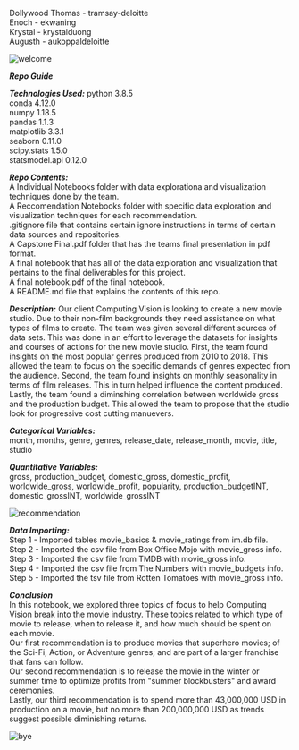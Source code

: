 Dollywood
Thomas - tramsay-deloitte  
Enoch - ekwaning  
Krystal - krystalduong  
Augusth - aukoppaldeloitte  

![welcome](https://media.giphy.com/media/l0MYGb1LuZ3n7dRnO/giphy.gif) 

***Repo Guide***

***Technologies Used:***
python 3.8.5  
conda 4.12.0  
numpy 1.18.5  
pandas 1.1.3  
matplotlib 3.3.1  
seaborn 0.11.0  
scipy.stats 1.5.0  
statsmodel.api 0.12.0  

***Repo Contents:***
<br> A Individual Notebooks folder with data explorationa and visualization techniques done by the team.
<br> A Reccomendation Notebooks folder with specific data exploration and visualization techniques for each recommendation.
<br> .gitignore file that contains certain ignore instructions in terms of certain data sources and repositories.
<br> A Capstone Final.pdf folder that has the teams final presentation in pdf format.
<br> A final notebook that has all of the data exploration and visualization that pertains to the final deliverables for this project.
<br> A final notebook.pdf of the final notebook.
<br> A README.md file that explains the contents of this repo. 

***Description:***
Our client Computing Vision is looking to create a new movie studio. Due to their non-film backgrounds they need assistance on what types of films to create. The team was given several different sources of data sets. This was done in an effort to leverage the datasets for insights and courses of actions for the new movie studio. First, the team found insights on the most popular genres produced from 2010 to 2018. This allowed the team to focus on the specific demands of genres expected from the audience. Second, the team found insights on monthly seasonality in terms of film releases. This in turn helped influence the content produced.  Lastly, the team found a diminshing correlation between worldwide gross and the production budget. This allowed the team to propose that the studio look for progressive cost cutting manuevers.

***Categorical Variables:*** 
<br> month, months, genre, genres, release_date, release_month, movie, title, studio

***Quantitative Variables:*** 
<br> gross, production_budget, domestic_gross, domestic_profit, worldwide_gross, worldwide_profit, popularity, production_budgetINT, domestic_grossINT, worldwide_grossINT

![recommendation](https://media.giphy.com/media/sdjzyK11BKMRK5fw3q/giphy.gif)

***Data Importing:***
<br>Step 1 - Imported tables movie_basics & movie_ratings from im.db file.
<br>Step 2 - Imported the csv file from Box Office Mojo with movie_gross info. 
<br>Step 3 - Imported the csv file from TMDB with movie_gross info.
<br>Step 4 - Imported the csv file from The Numbers with movie_budgets info.
<br>Step 5 - Imported the tsv file from Rotten Tomatoes with movie_gross info. 

***Conclusion***
<br>In this notebook, we explored three topics of focus to help Computing Vision break into the movie industry. These topics related to which type of movie to release, when to release it, and how much should be spent on each movie.
<br>Our first recommendation is to produce movies that superhero movies; of the Sci-Fi, Action, or Adventure genres; and are part of a larger franchise that fans can follow.
<br>Our second recommendation is to release the movie in the winter or summer time to optimize profits from "summer blockbusters" and award ceremonies.
<br>Lastly, our third recommendation is to spend more than 43,000,000 USD in production on a movie, but no more than 200,000,000 USD as trends suggest possible diminishing returns.

![bye](https://media.giphy.com/media/m9eG1qVjvN56H0MXt8/giphy.gif) 
